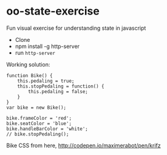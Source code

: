 # oo-state-exercise
Fun visual exercise for understanding state in javascript


-  Clone
-  npm install -g http-server
-  run `http-server`

Working solution:

```
function Bike() {
    this.pedaling = true;
    this.stopPedaling = function() {
        this.pedaling = false;
    }
}
var bike = new Bike();

bike.frameColor = 'red';
bike.seatColor = 'blue';
bike.handleBarColor = 'white';
// bike.stopPedaling();

```


Bike CSS from here, http://codepen.io/maximerabot/pen/krifz
